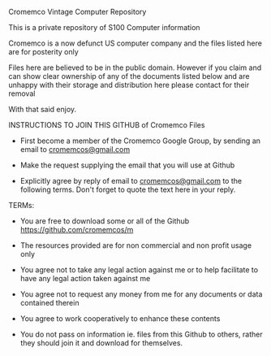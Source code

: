 Cromemco Vintage Computer Repository

This is a private repository of S100 Computer information

Cromemco is a now defunct US computer company and the files listed here are for posterity only

Files here are believed to be in the public domain. However if you claim and can show clear ownership of any of the documents listed below and are unhappy with their storage and distribution here please contact for their removal

With that said enjoy.

INSTRUCTIONS TO JOIN THIS GITHUB of Cromemco Files

- First become a member of the Cromemco Google Group, by sending an email to cromemcos@gmail.com

- Make the request supplying the email that you will use at Github

- Explicitly agree by reply of email to cromemcos@gmail.com to the following terms.   Don't forget to quote the text here in your reply.

TERMs:

- You are free to download some or all of the Github https://github.com/cromemcos/m

- The resources provided are for non commercial and non profit usage only

- You agree not to take any legal action against me or to help facilitate to have any legal action taken against me

- You agree not to request any money from me for any documents or data contained therein

- You agree to work cooperatively to enhance these contents

- You do not pass on information ie. files from this Github to others, rather they should join it and download for themselves.
